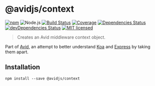 # @avidjs/context

[![npm](https://img.shields.io/npm/v/@avidjs/context.svg?style=flat-square)](https://www.npmjs.com/package/@avidjs/context)
![Node.js](https://img.shields.io/badge/node.js-%3E=_7.6.0-blue.svg?style=flat-square)
[![Build Status](https://img.shields.io/travis/contextjs/context/master.svg?style=flat-square)](https://travis-ci.org/avidjs/context) [![Coverage](https://img.shields.io/codecov/c/github/avidjs/context.svg?style=flat-square)](https://codecov.io/gh/avidjs/context)
[![Dependencies Status](https://david-dm.org/avidjs/context/status.svg?style=flat-square)](https://david-dm.org/avidjs/context)
[![devDependencies Status](https://david-dm.org/avidjs/context/dev-status.svg?style=flat-square)](https://david-dm.org/avidjs/context?type=dev)
[![MIT licensed](https://img.shields.io/badge/license-MIT-blue.svg?style=flat-square)](https://github.com/avidjs/context/blob/master/LICENSE)

> Creates an Avid middleware context object.

Part of [Avid](https://github.com/avidjs), an attempt to better understand [Koa](http://koajs.com/) and [Express](https://expressjs.com/) by taking them apart.

## Installation

```shell
npm install --save @avidjs/context
```
